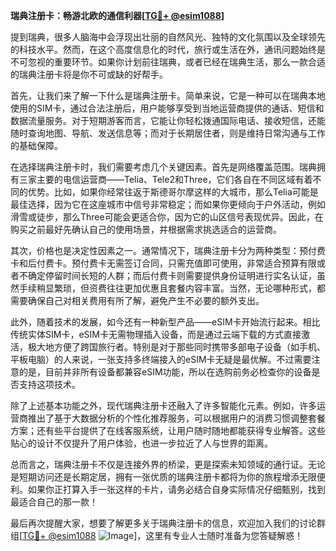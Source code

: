 **瑞典注册卡：畅游北欧的通信利器[[TG💪+ @esim1088](https://t.me/s/esim1088)]**

提到瑞典，很多人脑海中会浮现出壮丽的自然风光、独特的文化氛围以及全球领先的科技水平。然而，在这个高度信息化的时代，旅行或生活在外，通讯问题始终是不可忽视的重要环节。如果你计划前往瑞典，或者已经在瑞典生活，那么一款合适的瑞典注册卡将是你不可或缺的好帮手。

首先，让我们来了解一下什么是瑞典注册卡。简单来说，它是一种可以在瑞典本地使用的SIM卡，通过合法注册后，用户能够享受到当地运营商提供的通话、短信和数据流量服务。对于短期游客而言，它能让你轻松拨通国际电话、接收短信，还能随时查询地图、导航、发送信息等；而对于长期居住者，则是维持日常沟通与工作的基础保障。

在选择瑞典注册卡时，我们需要考虑几个关键因素。首先是网络覆盖范围。瑞典拥有三家主要的电信运营商——Telia、Tele2和Three，它们各自在不同区域有着不同的优势。比如，如果你经常往返于斯德哥尔摩这样的大城市，那么Telia可能是最佳选择，因为它在这座城市中信号非常稳定；而如果你更倾向于户外活动，例如滑雪或徒步，那么Three可能会更适合你，因为它的山区信号表现优异。因此，在购买之前最好先确认自己的使用场景，并根据需求挑选适合的运营商。

其次，价格也是决定性因素之一。通常情况下，瑞典注册卡分为两种类型：预付费卡和后付费卡。预付费卡无需签订合同，只需充值即可使用，非常适合预算有限或者不确定停留时间长短的人群；而后付费卡则需要提供身份证明进行实名认证，虽然手续稍显繁琐，但资费往往更加优惠且套餐内容丰富。当然，无论哪种形式，都需要确保自己对相关费用有所了解，避免产生不必要的额外支出。

此外，随着技术的发展，如今还有一种新型产品——eSIM卡开始流行起来。相比传统实体SIM卡，eSIM卡无需物理插入设备，而是通过云端下载的方式直接激活，极大地方便了跨国旅行者。特别是对于那些同时携带多部电子设备（如手机、平板电脑）的人来说，一张支持多终端接入的eSIM卡无疑是最优解。不过需要注意的是，目前并非所有设备都兼容eSIM功能，所以在选购前务必检查你的设备是否支持这项技术。

除了上述基本功能之外，现代瑞典注册卡还融入了许多智能化元素。例如，许多运营商推出了基于大数据分析的个性化推荐服务，可以根据用户的消费习惯调整套餐方案；还有些平台提供了在线客服系统，让用户随时随地都能获得专业解答。这些贴心的设计不仅提升了用户体验，也进一步拉近了人与世界的距离。

总而言之，瑞典注册卡不仅是连接外界的桥梁，更是探索未知领域的通行证。无论是短期访问还是长期定居，拥有一张优质的瑞典注册卡都将为你的旅程增添无限便利。如果你正打算入手一张这样的卡片，请务必结合自身实际情况仔细甄别，找到最适合自己的那一款！

最后再次提醒大家，想要了解更多关于瑞典注册卡的信息，欢迎加入我们的讨论群组[[TG💪+ @esim1088](https://t.me/s/esim1088) ![Image](https://i.postimg.cc/4NQfJmqS/Snipaste-2025-05-13-00-14-12.png)]，这里有专业人士随时准备为您答疑解惑！